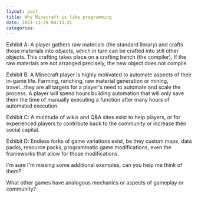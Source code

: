 ```yaml
---
layout: post
title: Why Minecraft is like programming
date: 2021-11-29 04:13:21
categories:
---
```


Exhibit A: A player gathers raw materials (the standard library) and crafts those materials into _objects_, which in turn can be crafted into still other objects. This crafting takes place on a crafting bench (the compiler). If the raw materials are not arranged precisely, the new object does not compile.

Exhibit B: A Minecraft player is highly motivated to automate aspects of their in-game life. Farming, ranching, raw material generation or mining, travel...they are all targets for a player's need to automate and scale the process. A player will spend hours building automation that will only save them the time of manually executing a function after many hours of automated execution.&nbsp;

Exhibit C: A multitude of wikis and Q&A sites exist to help players, or for experienced players to contribute back to the community or increase their social capital.

Exhibit D: Endless forks of game variations exist, be they custom maps, data packs, resource packs, programmatic game modifications, even the frameworks that allow for those modifications.

I'm sure I'm missing some additional examples, can you help me think of them?

What other games have analogous mechanics or aspects of gameplay or community?
